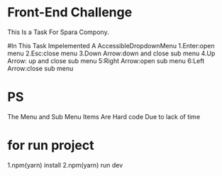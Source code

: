 # Front-End Challenge

This Is a Task For Spara Compony.

#In This Task Impelemented A AccessibleDropdownMenu 
1.Enter:open menu
2.Esc:close menu
3.Down Arrow:down and close sub menu
4.Up Arrow: up and close sub menu
5:Right Arrow:open sub menu
6:Left Arrow:close sub menu


# PS
The Menu and Sub Menu Items Are Hard code Due to lack of time 

# for run project
1.npm(yarn) install
2.npm(yarn) run dev
